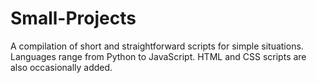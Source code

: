 # Small-Projects
A compilation of short and straightforward scripts for simple situations. Languages range from Python to JavaScript. HTML and CSS scripts are also occasionally added.

